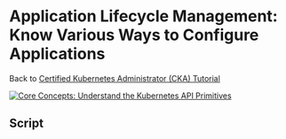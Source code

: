 # Application Lifecycle Management: Know Various Ways to Configure Applications

Back to [Certified Kubernetes Administrator (CKA) Tutorial](https://github.com/larkintuckerllc/k8s-cka-tutorial)

[![Core Concepts: Understand the Kubernetes API Primitives](http://img.youtube.com/vi/XXXXX/0.jpg)](https://youtu.be/XXXXX)

## Script

